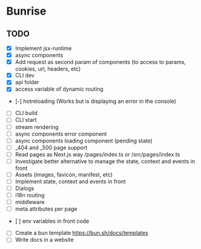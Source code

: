 # Bunrise

## TODO

- [x] Implement jsx-runtime
- [x] async components
- [x] Add request as second param of components (to access to params, cookies, url, headers, etc)
- [x] CLI dev
- [x] api folder
- [x] access variable of dynamic routing
- [-] hotreloading (Works but is displaying an error in the console)
- [ ] CLI build
- [ ] CLI start
- [ ] stream rendering
- [ ] async components error component
- [ ] async components loading component (pending state)
- [ ] \_404 and \_500 page support
- [ ] Read pages as Next.js way /pages/index.ts or /src/pages/index.ts
- [ ] Investigate better alternative to manage the state, context and events in front
- [ ] Assets (images, favicon, manifest, etc)
- [ ] Implement state, context and events in front
- [ ] Dialogs
- [ ] i18n routing
- [ ] middleware
- [ ] meta attributes per page
- [ ] env variables in front code
- [ ] Create a bun template https://bun.sh/docs/templates
- [ ] Write docs in a website
